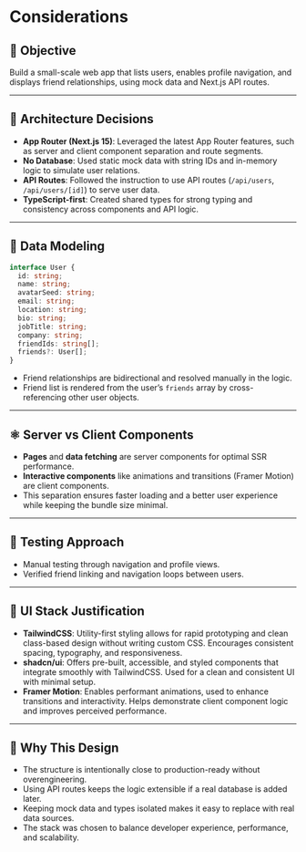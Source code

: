 # Considerations

## 🎯 Objective

Build a small-scale web app that lists users, enables profile navigation, and displays friend relationships, using mock data and Next.js API routes.

---

## 📐 Architecture Decisions

- **App Router (Next.js 15)**: Leveraged the latest App Router features, such as server and client component separation and route segments.
- **No Database**: Used static mock data with string IDs and in-memory logic to simulate user relations.
- **API Routes**: Followed the instruction to use API routes (`/api/users`, `/api/users/[id]`) to serve user data.
- **TypeScript-first**: Created shared types for strong typing and consistency across components and API logic.

---

## 🔄 Data Modeling

```ts
interface User {
  id: string;
  name: string;
  avatarSeed: string;
  email: string;
  location: string;
  bio: string;
  jobTitle: string;
  company: string;
  friendIds: string[];
  friends?: User[];
}
```

- Friend relationships are bidirectional and resolved manually in the logic.
- Friend list is rendered from the user’s `friends` array by cross-referencing other user objects.

---

## ⚛️ Server vs Client Components

- **Pages** and **data fetching** are server components for optimal SSR performance.
- **Interactive components** like animations and transitions (Framer Motion) are client components.
- This separation ensures faster loading and a better user experience while keeping the bundle size minimal.

---

## 🧪 Testing Approach

- Manual testing through navigation and profile views.
- Verified friend linking and navigation loops between users.

---

## 🧩 UI Stack Justification

- **TailwindCSS**: Utility-first styling allows for rapid prototyping and clean class-based design without writing custom CSS. Encourages consistent spacing, typography, and responsiveness.
- **shadcn/ui**: Offers pre-built, accessible, and styled components that integrate smoothly with TailwindCSS. Used for a clean and consistent UI with minimal setup.
- **Framer Motion**: Enables performant animations, used to enhance transitions and interactivity. Helps demonstrate client component logic and improves perceived performance.

---

## 🙋 Why This Design

- The structure is intentionally close to production-ready without overengineering.
- Using API routes keeps the logic extensible if a real database is added later.
- Keeping mock data and types isolated makes it easy to replace with real data sources.
- The stack was chosen to balance developer experience, performance, and scalability.

